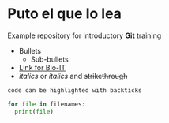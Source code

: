 # Puto el que lo lea
Example repository for introductory **Git** training

- Bullets
  - Sub-bullets
- [Link for Bio-IT](https://bio-it.embl.de)
- *italics* or _italics_ and ~~strikethrough~~

`code can be highlighted with backticks`

```Python
for file in filenames:
  print(file)
```
